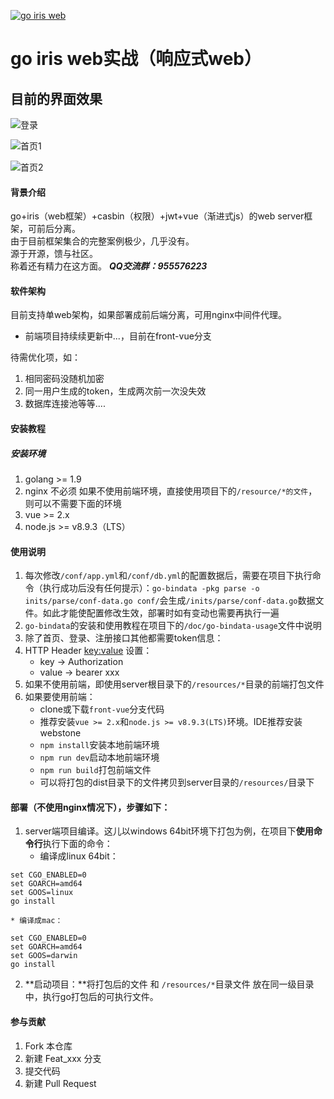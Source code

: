 <a href='https://gitee.com/yhm_my/go-iris'><img src='https://gitee.com/yhm_my/go-iris/widgets/widget_1.svg' alt='go iris web'></img></a>
# go iris web实战（响应式web）

## 目前的界面效果
![登录](https://images.gitee.com/uploads/images/2019/0108/173619_918bd02f_1537471.png "屏幕截图.png")

![首页1](https://images.gitee.com/uploads/images/2019/0108/173654_4cfd4836_1537471.png "屏幕截图.png")

![首页2](https://images.gitee.com/uploads/images/2019/0108/173718_83b02d34_1537471.png "屏幕截图.png")

#### 背景介绍
go+iris（web框架）+casbin（权限）+jwt+vue（渐进式js）的web server框架，可前后分离。<br />
由于目前框架集合的完整案例极少，几乎没有。<br />
源于开源，馈与社区。<br />
称着还有精力在这方面。
***QQ交流群：955576223***

#### 软件架构
目前支持单web架构，如果部署成前后端分离，可用nginx中间件代理。
* 前端项目持续续更新中...，目前在front-vue分支

待需优化项，如：
1. 相同密码没随机加密
2. 同一用户生成的token，生成两次前一次没失效
3. 数据库连接池等等....

#### 安装教程

##### 安装环境
1. golang >= 1.9
2. nginx 不必须
如果不使用前端环境，直接使用项目下的`/resource/*的文件`，则可以不需要下面的环境
3. vue >= 2.x
4. node.js >= v8.9.3（LTS）

#### 使用说明
1. 每次修改`/conf/app.yml`和`/conf/db.yml`的配置数据后，需要在项目下执行命令（执行成功后没有任何提示）：`go-bindata -pkg parse -o inits/parse/conf-data.go conf/`会生成`/inits/parse/conf-data.go`数据文件。如此才能使配置修改生效，部署时如有变动也需要再执行一遍
2. `go-bindata`的安装和使用教程在项目下的`/doc/go-bindata-usage`文件中说明
3. 除了首页、登录、注册接口其他都需要token信息：
4. HTTP Header <key:value> 设置：
    * key   -> Authorization
    * value -> bearer xxx
5. 如果不使用前端，即使用server根目录下的`/resources/*`目录的前端打包文件
6. 如果要使用前端：
    * clone或下载`front-vue`分支代码
    * 推荐安装`vue >= 2.x`和`node.js >= v8.9.3(LTS)`环境。IDE推荐安装webstone
    * `npm install`安装本地前端环境
    * `npm run dev`启动本地前端环境
    * `npm run build`打包前端文件
    * 可以将打包的dist目录下的文件拷贝到server目录的`/resources/`目录下

#### 部署（不使用nginx情况下），步骤如下：
1. server端项目编译。这儿以windows 64bit环境下打包为例，在项目下**使用命令行**执行下面的命令：
    * 编译成linux 64bit：
```
set CGO_ENABLED=0
set GOARCH=amd64
set GOOS=linux
go install
```
    * 编译成mac：
```
set CGO_ENABLED=0
set GOARCH=amd64
set GOOS=darwin
go install
```
2. **启动项目：**将打包后的文件 和 `/resources/*`目录文件 放在同一级目录中，执行go打包后的可执行文件。



#### 参与贡献

1. Fork 本仓库
2. 新建 Feat_xxx 分支
3. 提交代码
4. 新建 Pull Request